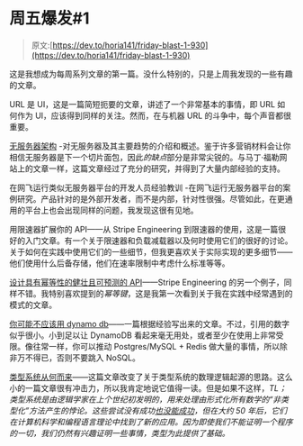 # 周五爆发#1

> 原文:[https://dev.to/horia141/friday-blast-1-930](https://dev.to/horia141/friday-blast-1-930)

这是我想成为每周系列文章的第一篇。没什么特别的，只是上周我发现的一些有趣的文章。

URL 是 UI，这是一篇简短扼要的文章，讲述了一个非常基本的事情，即 URL 如何作为 UI，应该得到同样的关注。然而，在与机器 URL 的斗争中，每个声音都很重要。

[无服务器架构](https://martinfowler.com/articles/serverless.html) -对无服务器及其主要趋势的介绍和概述。鉴于许多营销材料会让你相信无服务器是下一个切片面包，因此*的缺点*部分是非常尖锐的。与马丁·福勒网站上的文章一样，这篇文章经过了充分的研究，并得到了大量内部经验的支持。

在网飞运行类似无服务器平台的开发人员经验教训 -在网飞运行无服务器平台的案例研究。产品针对的是外部开发者，而不是内部，针对性很强。尽管如此，在更通用的平台上也会出现同样的问题，我发现这很有见地。

用限速器扩展你的 API——从 Stripe Engineering 到限速器的使用，这是一篇很好的入门文章。有一个关于限速器和负载减载器以及何时使用它们的很好的讨论。关于如何在实践中使用它们的一些细节，但我更喜欢关于实际实现的更多细节——他们使用什么后备存储，他们在速率限制中考虑什么标准等等。

[设计具有幂等性的健壮且可预测的 API](https://stripe.com/blog/idempotency)——Stripe Engineering 的另一个例子，同样不错。我特别喜欢提到的*幂等键*，这是我第一次看到关于我在实践中经常遇到的模式的文章。

[你可能不应该用 dynamo db](https://syslog.ravelin.com/you-probably-shouldnt-use-dynamodb-89143c1287ca)——一篇根据经验写出来的文章。不过，引用的数字似乎很小。小到足以让 DynamoDB 看起来毫无用处，或者至少在使用上非常受限。像往常一样，你可以推动 Postgres/MySQL + Redis 做大量的事情，所以除非万不得已，否则不要跳入 NoSQL。

[类型系统从何而来](http://blog.felipe.rs/2017/07/07/where-do-type-systems-come-from/)——这篇文章改变了关于类型系统的数理逻辑起源的思路。这么小的一篇文章很有冲击力，所以我肯定地说它值得一读。但是如果不这样，*TL；类型系统是由逻辑学家在上个世纪初发明的，用来处理由形式化所有数学的“非类型化”方法产生的悖论。这些尝试没有成功[也没能成功](https://en.wikipedia.org/wiki/G%C3%B6del%27s_incompleteness_theorems)，但在大约 50 年后，它们在计算机科学和编程语言理论中找到了新的应用。因为即使我们不能证明一个程序的一切，我们仍然有兴趣证明一些事情，类型为此提供了基础。*